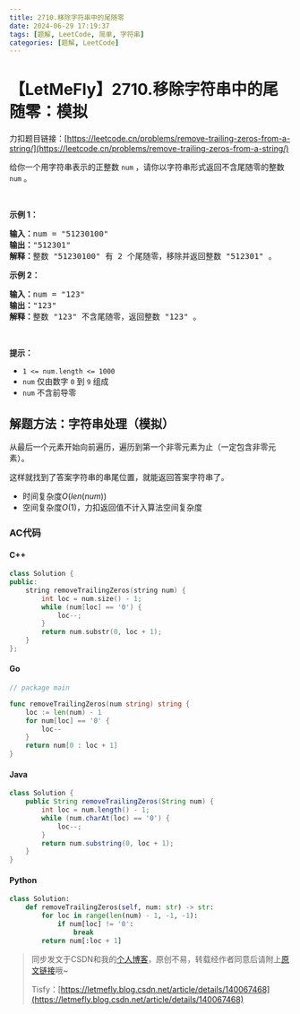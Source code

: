 ```yaml
---
title: 2710.移除字符串中的尾随零
date: 2024-06-29 17:19:37
tags: [题解, LeetCode, 简单, 字符串]
categories: [题解, LeetCode]
---
```


# 【LetMeFly】2710.移除字符串中的尾随零：模拟

力扣题目链接：[https://leetcode.cn/problems/remove-trailing-zeros-from-a-string/](https://leetcode.cn/problems/remove-trailing-zeros-from-a-string/)

<p>给你一个用字符串表示的正整数 <code>num</code> ，请你以字符串形式返回不含尾随零的整数<em> </em><code>num</code><em> </em>。</p>

<p>&nbsp;</p>

<p><strong>示例 1：</strong></p>

<pre><strong>输入：</strong>num = "51230100"
<strong>输出：</strong>"512301"
<strong>解释：</strong>整数 "51230100" 有 2 个尾随零，移除并返回整数 "512301" 。
</pre>

<p><strong>示例 2：</strong></p>

<pre><strong>输入：</strong>num = "123"
<strong>输出：</strong>"123"
<strong>解释：</strong>整数 "123" 不含尾随零，返回整数 "123" 。
</pre>

<p>&nbsp;</p>

<p><strong>提示：</strong></p>

<ul>
	<li><code>1 &lt;= num.length &lt;= 1000</code></li>
	<li><code>num</code> 仅由数字 <code>0</code> 到 <code>9</code> 组成</li>
	<li><code>num</code> 不含前导零</li>
</ul>


    
## 解题方法：字符串处理（模拟）

从最后一个元素开始向前遍历，遍历到第一个非零元素为止（一定包含非零元素）。

这样就找到了答案字符串的串尾位置，就能返回答案字符串了。

+ 时间复杂度$O(len(num))$
+ 空间复杂度$O(1)$，力扣返回值不计入算法空间复杂度

### AC代码

#### C++

```cpp
class Solution {
public:
    string removeTrailingZeros(string num) {
        int loc = num.size() - 1;
        while (num[loc] == '0') {
            loc--;
        }
        return num.substr(0, loc + 1);
    }
};
```

#### Go

```go
// package main

func removeTrailingZeros(num string) string {
    loc := len(num) - 1
    for num[loc] == '0' {
        loc--
    }
    return num[0 : loc + 1]
}
```

#### Java

```java
class Solution {
    public String removeTrailingZeros(String num) {
        int loc = num.length() - 1;
        while (num.charAt(loc) == '0') {
            loc--;
        }
        return num.substring(0, loc + 1);
    }
}
```

#### Python

```python
class Solution:
    def removeTrailingZeros(self, num: str) -> str:
        for loc in range(len(num) - 1, -1, -1):
            if num[loc] != '0':
                break
        return num[:loc + 1]
```

> 同步发文于CSDN和我的[个人博客](https://blog.letmefly.xyz/)，原创不易，转载经作者同意后请附上[原文链接](https://blog.letmefly.xyz/2024/06/29/LeetCode%202710.%E7%A7%BB%E9%99%A4%E5%AD%97%E7%AC%A6%E4%B8%B2%E4%B8%AD%E7%9A%84%E5%B0%BE%E9%9A%8F%E9%9B%B6/)哦~
>
> Tisfy：[https://letmefly.blog.csdn.net/article/details/140067468](https://letmefly.blog.csdn.net/article/details/140067468)
